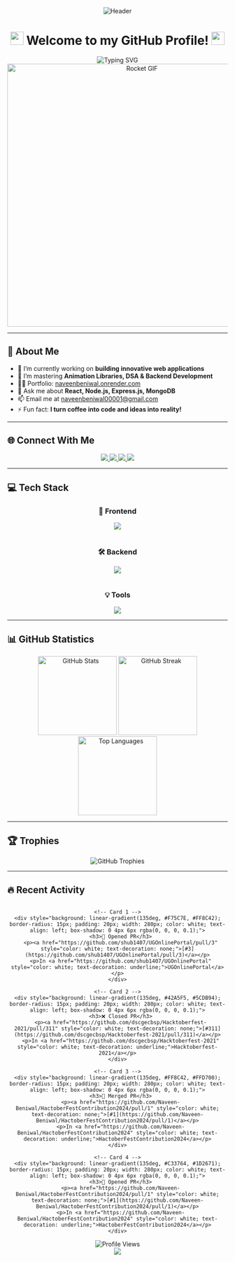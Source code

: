 <!-- Animated Gradient Background -->
<div align="center">
  <img src="https://capsule-render.vercel.app/api?type=rect&height=200&text=Naveen%20Beniwal&fontAlign=50&fontAlignY=40&color=gradient&desc=Full%20Stack%20Developer&descAlign=50&descAlignY=60" alt="Header" />
  
  <!-- Welcome Message with Animated Emojis -->
  <h1>
    <img src="https://media.giphy.com/media/hvRJCLFzcasrR4ia7z/giphy.gif" width="30px"/>
    Welcome to my GitHub Profile!
    <img src="https://media.giphy.com/media/hvRJCLFzcasrR4ia7z/giphy.gif" width="30px"/>
  </h1>
  
  <!-- Typing SVG Effect -->
<!--  <img src="https://readme-typing-svg.herokuapp.com?font=Fira+Code&size=24&duration=2500&pause=1000&color=F75C7E&center=true&vCenter=true&width=700&height=50&lines=Building+Innovative+Web+Applications;Mastering+Animation+Libraries;Turning+Coffee+Into+Code+and+Ideas+Into+Reality!" alt="Typing SVG" />
-->
  <img src="https://readme-typing-svg.herokuapp.com?font=Fira+Code&size=24&duration=2500&pause=1000&color=F75C7E&center=true&vCenter=true&width=700&height=50&lines=Full+Stack+Developer+%7C+MERN+Enthusiast;Crafting+Scalable+Solutions;Transform+Complex+Problems+into+Elegant+Code;Building+with+React%2C+Node%2C+and+Advanced+Animations;Fast+Learner;NIT+Kurukshetra;Turning+Ideas+into+Production-Ready+Applications" alt="Typing SVG" />
  <!-- Animated Rocket GIF -->
  <img src="https://user-images.githubusercontent.com/74038190/212284115-f47cd8ff-2ffb-4b04-b5bf-4d1c14c0247f.gif" width="600" alt="Rocket GIF" />
</div>

---

## 💫 About Me

- 🔭 I’m currently working on **building innovative web applications**
- 🌱 I’m mastering **Animation Libraries, DSA & Backend Development**
- 👨‍💻 Portfolio: [naveenbeniwal.onrender.com](https://naveenbeniwal.onrender.com)
- 💬 Ask me about **React, Node.js, Express.js, MongoDB**
- 📫 Email me at [naveenbeniwal00001@gmail.com](mailto:naveenbeniwal00001@gmail.com)
- ⚡ Fun fact: **I turn coffee into code and ideas into reality!**

---

## 🌐 Connect With Me

<div align="center">
  <a href="mailto:naveenbeniwal00001@gmail.com">
    <img src="https://img.shields.io/badge/Gmail-D14836?style=for-the-badge&logo=gmail&logoColor=white" />
  </a>
  <a href="https://linkedin.com/in/naveen-beniwal-40b719313" target="_blank">
    <img src="https://img.shields.io/badge/LinkedIn-0A66C2?style=for-the-badge&logo=linkedin&logoColor=white" />
  </a>
  <a href="https://instagram.com/naveen_beniwal_265" target="_blank">
    <img src="https://img.shields.io/badge/Instagram-E4405F?style=for-the-badge&logo=instagram&logoColor=white" />
  </a>
  <a href="https://naveenbeniwal.onrender.com" target="_blank">
    <img src="https://img.shields.io/badge/Portfolio-FF5722?style=for-the-badge&logo=vercel&logoColor=white" />
  </a>
</div>

---

## 💻 Tech Stack

<div align="center">
  <!-- Frontend -->
  <h3>🚀 Frontend</h3>
  <img src="https://skillicons.dev/icons?i=react,html,css,javascript,typescript,tailwind,bootstrap" /><br/><br/>
  
  <!-- Backend -->
  <h3>🛠️ Backend</h3>
  <img src="https://skillicons.dev/icons?i=nodejs,express,mongodb,mysql,python,java,cpp" /><br/><br/>
  
  <!-- Tools -->
  <h3>💡 Tools</h3>
  <img src="https://skillicons.dev/icons?i=git,github,vscode,figma,postman" />
</div>

---

## 📊 GitHub Statistics

<div align="center">
  <!-- GitHub Stats -->
  <img src="https://github-readme-stats.vercel.app/api?username=Naveen-Beniwal&show_icons=true&theme=vision-friendly-dark&border_radius=15&hide_border=true&bg_color=0D1117&title_color=F75C7E&icon_color=F8D866" height="180" alt="GitHub Stats" />
  <!-- GitHub Streak -->
  <img src="https://github-readme-streak-stats.herokuapp.com/?user=Naveen-Beniwal&theme=vision-friendly-dark&border_radius=15&hide_border=true&background=0D1117&fire=F75C7E&ring=F75C7E&currStreakLabel=F75C7E" height="180" alt="GitHub Streak" />
</div>

<div align="center">
  <!-- Top Languages -->
  <img src="https://github-readme-stats.vercel.app/api/top-langs/?username=Naveen-Beniwal&theme=vision-friendly-dark&border_radius=15&hide_border=true&bg_color=0D1117&title_color=F75C7E&layout=compact&langs_count=8" height="180" alt="Top Languages" />
</div>

---

## 🏆 Trophies

<div align="center">
  <!-- GitHub Trophies -->
  <img src="https://github-profile-trophy.vercel.app/?username=Naveen-Beniwal&theme=juicyfresh&no-frame=true&no-bg=true&column=7&margin-w=15&margin-h=15" alt="GitHub Trophies" />
</div>

---

## 🔥 Recent Activity
<!--START_SECTION:activity-->

<div align="center">

  <!-- Activity Cards -->
  <div style="display: flex; justify-content: center; flex-wrap: wrap; gap: 20px;">
    
    <!-- Card 1 -->
    <div style="background: linear-gradient(135deg, #F75C7E, #FF8C42); border-radius: 15px; padding: 20px; width: 280px; color: white; text-align: left; box-shadow: 0 4px 6px rgba(0, 0, 0, 0.1);">
      <h3>💪 Opened PR</h3>
      <p><a href="https://github.com/shub1407/UGOnlinePortal/pull/3" style="color: white; text-decoration: none;">[#3](https://github.com/shub1407/UGOnlinePortal/pull/3)</a></p>
      <p>In <a href="https://github.com/shub1407/UGOnlinePortal" style="color: white; text-decoration: underline;">UGOnlinePortal</a></p>
    </div>
    
    <!-- Card 2 -->
    <div style="background: linear-gradient(135deg, #42A5F5, #5CDB94); border-radius: 15px; padding: 20px; width: 280px; color: white; text-align: left; box-shadow: 0 4px 6px rgba(0, 0, 0, 0.1);">
      <h3>❌ Closed PR</h3>
      <p><a href="https://github.com/dscgecbsp/Hacktoberfest-2021/pull/311" style="color: white; text-decoration: none;">[#311](https://github.com/dscgecbsp/Hacktoberfest-2021/pull/311)</a></p>
      <p>In <a href="https://github.com/dscgecbsp/Hacktoberfest-2021" style="color: white; text-decoration: underline;">Hacktoberfest-2021</a></p>
    </div>
    
    <!-- Card 3 -->
    <div style="background: linear-gradient(135deg, #FF8C42, #FFD700); border-radius: 15px; padding: 20px; width: 280px; color: white; text-align: left; box-shadow: 0 4px 6px rgba(0, 0, 0, 0.1);">
      <h3>🎉 Merged PR</h3>
      <p><a href="https://github.com/Naveen-Beniwal/HactoberFestContribution2024/pull/1" style="color: white; text-decoration: none;">[#1](https://github.com/Naveen-Beniwal/HactoberFestContribution2024/pull/1)</a></p>
      <p>In <a href="https://github.com/Naveen-Beniwal/HactoberFestContribution2024" style="color: white; text-decoration: underline;">HactoberFestContribution2024</a></p>
    </div>
    
    <!-- Card 4 -->
    <div style="background: linear-gradient(135deg, #C33764, #1D2671); border-radius: 15px; padding: 20px; width: 280px; color: white; text-align: left; box-shadow: 0 4px 6px rgba(0, 0, 0, 0.1);">
      <h3>💪 Opened PR</h3>
      <p><a href="https://github.com/Naveen-Beniwal/HactoberFestContribution2024/pull/1" style="color: white; text-decoration: none;">[#1](https://github.com/Naveen-Beniwal/HactoberFestContribution2024/pull/1)</a></p>
      <p>In <a href="https://github.com/Naveen-Beniwal/HactoberFestContribution2024" style="color: white; text-decoration: underline;">HactoberFestContribution2024</a></p>
    </div>

  </div>
  
</div>

<!--END_SECTION:activity-->

<div align="center">
  <!-- Visitors Counter -->
  <img src="https://komarev.com/ghpvc/?username=Naveen-Beniwal&label=Profile%20Views&color=brightgreen&style=flat-square" alt="Profile Views" />
</div>

<!-- Animated Footer -->
<div align="center">
  <img src="https://capsule-render.vercel.app/api?type=waving&color=gradient&height=150&section=footer" />
</div>
